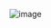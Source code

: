 ![image](https://user-images.githubusercontent.com/91796274/146695094-4cc544cd-147e-4bc9-99e3-3da9d0f5d00e.png)
